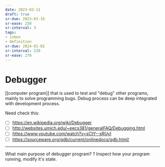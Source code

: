 ```yaml
---
date: 2023-03-11
draft: true
sr-due: 2023-03-16
sr-ease: 250
sr-interval: 3
tags:
- inbox
- definition
sr-due: 2024-01-02
sr-interval: 230
sr-ease: 270
---
```


# Debugger

[[computer program]] that is used to test and "debug" other programs, mainly to
solve programming bugs. Debug process can be deep integrated with development
process.

Need check this:

- [ ] https://en.wikipedia.org/wiki/Debugger
- [ ] http://websites.umich.edu/~eecs381/generalFAQ/Debugging.html
- [ ] https://www.youtube.com/watch?v=sCtY--xRUyI
- [ ] https://sourceware.org/gdb/current/onlinedocs/gdb.html/

---

What main purpose of debugger program? ? Inspect how your program running,
modify it's state.
